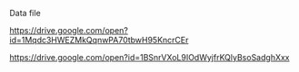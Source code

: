 Data file

https://drive.google.com/open?id=1Mqdc3HWEZMkQqnwPA70tbwH95KncrCEr

https://drive.google.com/open?id=1BSnrVXoL9IOdWyjfrKQlyBsoSadghXxx

